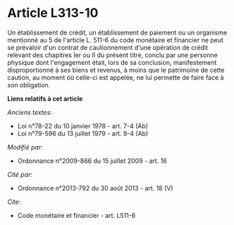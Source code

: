 # Article L313-10

Un établissement de crédit, un établissement de paiement ou un organisme mentionné au 5 de l'article L. 511-6 du code
monétaire et financier ne peut se prévaloir d'un contrat de cautionnement d'une opération de crédit relevant des chapitres
Ier ou II du présent titre, conclu par une personne physique dont l'engagement était, lors de sa conclusion, manifestement
disproportionné à ses biens et revenus, à moins que le patrimoine de cette caution, au moment où celle-ci est appelée, ne lui
permette de faire face à son obligation.

**Liens relatifs à cet article**

_Anciens textes_:

  - Loi n°78-22 du 10 janvier 1978 - art. 7-4 (Ab)
  - Loi n°79-596 du 13 juillet 1979 - art. 9-4 (Ab)

_Modifié par_:

  - Ordonnance n°2009-866 du 15 juillet 2009 - art. 16

_Cité par_:

  - Ordonnance n°2013-792 du 30 août 2013 - art. 18 (V)

_Cite_:

  - Code monétaire et financier - art. L511-6
